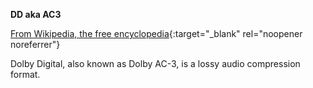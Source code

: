 **DD aka AC3**<br>

[From Wikipedia, the free encyclopedia](https://en.wikipedia.org/wiki/Dolby_Digital){:target="\_blank" rel="noopener noreferrer"}

Dolby Digital, also known as Dolby AC-3, is a lossy audio compression format.
